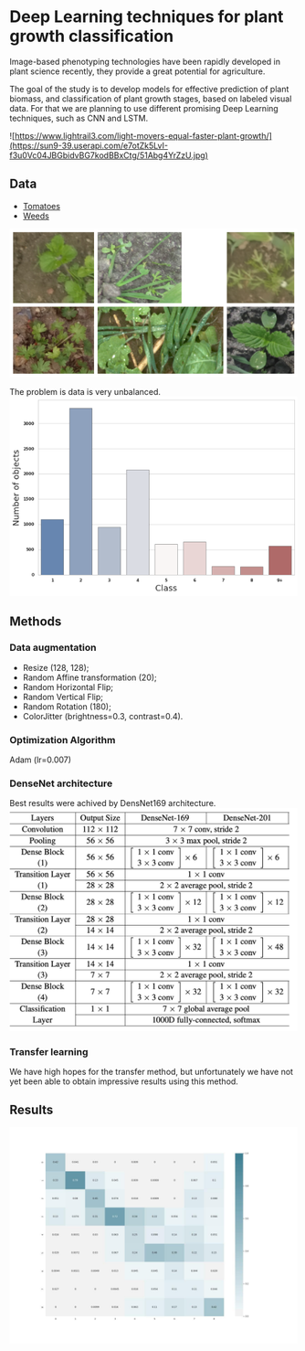 # Deep Learning techniques for plant growth classification

Image-based phenotyping technologies have been rapidly developed in plant science recently, they provide a great potential for agriculture.

The goal of the study is to develop models for effective prediction of plant biomass, and classification of plant growth stages, based on labeled visual data. For that we are planning to use different promising Deep Learning techniques, such as CNN and LSTM.

![https://www.lightrail3.com/light-movers-equal-faster-plant-growth/](https://sun9-39.userapi.com/e7otZk5LvI-f3u0Vc04JBGbidvBG7kodBBxCtg/51Abg4YrZzU.jpg)

## Data

* [Tomatoes](https://github.com/DmitriiShadrin/TGD-Tomato-Growth-Dynamics)
* [Weeds](https://vision.eng.au.dk/leaf-counting-dataset/)

![Example](/images/fig2.png)

The problem is data is very unbalanced.
![Class unbalanced](/images/fig1.png)

## Methods
### Data augmentation
* Resize (128, 128);
* Random Affine transformation (20);
* Random Horizontal Flip;
* Random Vertical Flip;
* Random Rotation (180);
* ColorJitter (brightness=0.3, contrast=0.4).

### Optimization Algorithm
Adam (lr=0.007)

### DenseNet architecture
Best results were achived by DensNet169 architecture.
![DensNet169 architecture](/images/table.png)

### Transfer learning
We have high hopes for the transfer method, but unfortunately we have not yet been able to obtain impressive results using this method.

## Results
![Confusion matrix](/images/fig8.jpg)
